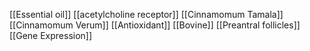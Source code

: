 [[Essential oil]]
[[acetylcholine receptor]]
[[Cinnamomum Tamala]]
[[Cinnamomum Verum]]
[[Antioxidant]]
[[Bovine]]
[[Preantral follicles]]
[[Gene Expression]]
